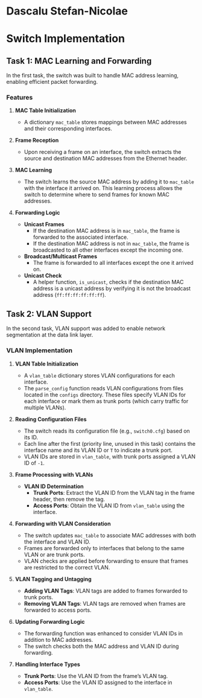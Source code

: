 # Dascalu Stefan-Nicolae
# Switch Implementation

## Task 1: MAC Learning and Forwarding

In the first task, the switch was built to handle MAC address learning, enabling efficient packet forwarding.

### Features

1. **MAC Table Initialization** 
   - A dictionary `mac_table` stores mappings between MAC addresses and their corresponding interfaces.

2. **Frame Reception** 
   - Upon receiving a frame on an interface, the switch extracts the source and destination MAC addresses from the Ethernet header.

3. **MAC Learning** 
   - The switch learns the source MAC address by adding it to `mac_table` with the interface it arrived on. This learning process allows the switch to determine where to send frames for known MAC addresses.

4. **Forwarding Logic**
   - **Unicast Frames** 
     - If the destination MAC address is in `mac_table`, the frame is forwarded to the associated interface.
     - If the destination MAC address is not in `mac_table`, the frame is broadcasted to all other interfaces except the incoming one.
   - **Broadcast/Multicast Frames** 
     - The frame is forwarded to all interfaces except the one it arrived on.
   - **Unicast Check** 
     - A helper function, `is_unicast`, checks if the destination MAC address is a unicast address by verifying it is not the broadcast address (`ff:ff:ff:ff:ff:ff`).

## Task 2: VLAN Support

In the second task, VLAN support was added to enable network segmentation at the data link layer.

### VLAN Implementation

1. **VLAN Table Initialization** 
   - A `vlan_table` dictionary stores VLAN configurations for each interface.
   - The `parse_config` function reads VLAN configurations from files located in the `configs` directory. These files specify VLAN IDs for each interface or mark them as trunk ports (which carry traffic for multiple VLANs).

2. **Reading Configuration Files** 
   - The switch reads its configuration file (e.g., `switch0.cfg`) based on its ID.
   - Each line after the first (priority line, unused in this task) contains the interface name and its VLAN ID or `T` to indicate a trunk port.
   - VLAN IDs are stored in `vlan_table`, with trunk ports assigned a VLAN ID of `-1`.

3. **Frame Processing with VLANs** 
   - **VLAN ID Determination** 
     - **Trunk Ports**: Extract the VLAN ID from the VLAN tag in the frame header, then remove the tag.
     - **Access Ports**: Obtain the VLAN ID from `vlan_table` using the interface.

4. **Forwarding with VLAN Consideration** 
   - The switch updates `mac_table` to associate MAC addresses with both the interface and VLAN ID.
   - Frames are forwarded only to interfaces that belong to the same VLAN or are trunk ports.
   - VLAN checks are applied before forwarding to ensure that frames are restricted to the correct VLAN.

5. **VLAN Tagging and Untagging** 
   - **Adding VLAN Tags**: VLAN tags are added to frames forwarded to trunk ports.
   - **Removing VLAN Tags**: VLAN tags are removed when frames are forwarded to access ports.

6. **Updating Forwarding Logic** 
   - The forwarding function was enhanced to consider VLAN IDs in addition to MAC addresses.
   - The switch checks both the MAC address and VLAN ID during forwarding.

7. **Handling Interface Types** 
   - **Trunk Ports**: Use the VLAN ID from the frame’s VLAN tag.
   - **Access Ports**: Use the VLAN ID assigned to the interface in `vlan_table`.
